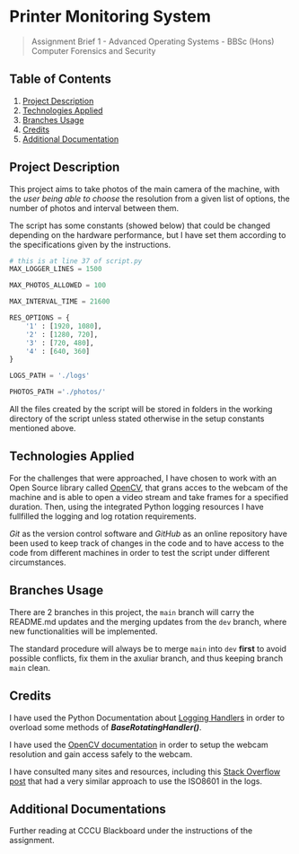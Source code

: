 # Printer Monitoring System

> Assignment Brief 1  - Advanced Operating Systems - BBSc (Hons) Computer Forensics and Security

## Table of Contents

1. [Project Description](#project-description)
2. [Technologies Applied](#technologies-applied)
3. [Branches Usage](#branches-usage)
4. [Credits](#credits)
5. [Additional Documentation](#additional-documentations)

## Project Description

This project aims to take photos of the main camera of the machine, with the _user being able to choose_ the resolution from a given list of options, the number of photos and interval between them.

The script has some constants (showed below) that could be changed depending on the hardware performance, but I have set them according to the specifications given by the instructions.

```python
# this is at line 37 of script.py
MAX_LOGGER_LINES = 1500

MAX_PHOTOS_ALLOWED = 100

MAX_INTERVAL_TIME = 21600

RES_OPTIONS = {
    '1' : [1920, 1080],
    '2' : [1280, 720],
    '3' : [720, 480],
    '4' : [640, 360]
}

LOGS_PATH = './logs'

PHOTOS_PATH ='./photos/'
```

All the files created by the script will be stored in folders in the working directory of the script unless stated otherwise in the setup constants mentioned above.

## Technologies Applied

For the challenges that were approached, I have chosen to work with an Open Source library called [OpenCV](https://docs.opencv.org/4.x/index.html), that grans acces to the webcam of the machine and is able to open a video stream and take frames for a specified duration. Then, using the integrated Python logging resources I have fullfilled the logging and log rotation requirements.

_Git_ as the version control software and _GitHub_ as an online repository have been used to keep track of changes in the code and to have access to the code from different machines in order to test the script under different circumstances.

## Branches Usage

There are 2 branches in this project, the `main` branch will carry the README.md updates and the merging updates from the `dev` branch, where new functionalities will be implemented.

The standard procedure will always be to merge `main` into `dev` **first** to avoid possible conflicts, fix them in the axuliar branch, and thus keeping branch `main` clean.

## Credits

I have used the Python Documentation about [Logging Handlers](https://docs.python.org/3/howto/logging.html#useful-handlers) in order to overload some methods of _**BaseRotatingHandler()**_.

I have used the [OpenCV documentation](https://docs.opencv.org/4.x/index.html) in order to setup the webcam resolution and gain access safely to the webcam.

I have consulted many sites and resources, including this [Stack Overflow post](https://stackoverflow.com/questions/63501504/python-logging-iso8601-timestamp-with-milliseconds-and-timezone-using-config-fi) that had a very similar approach to use the ISO8601 in the logs.

## Additional Documentations

Further reading at CCCU Blackboard under the instructions of the assignment.
